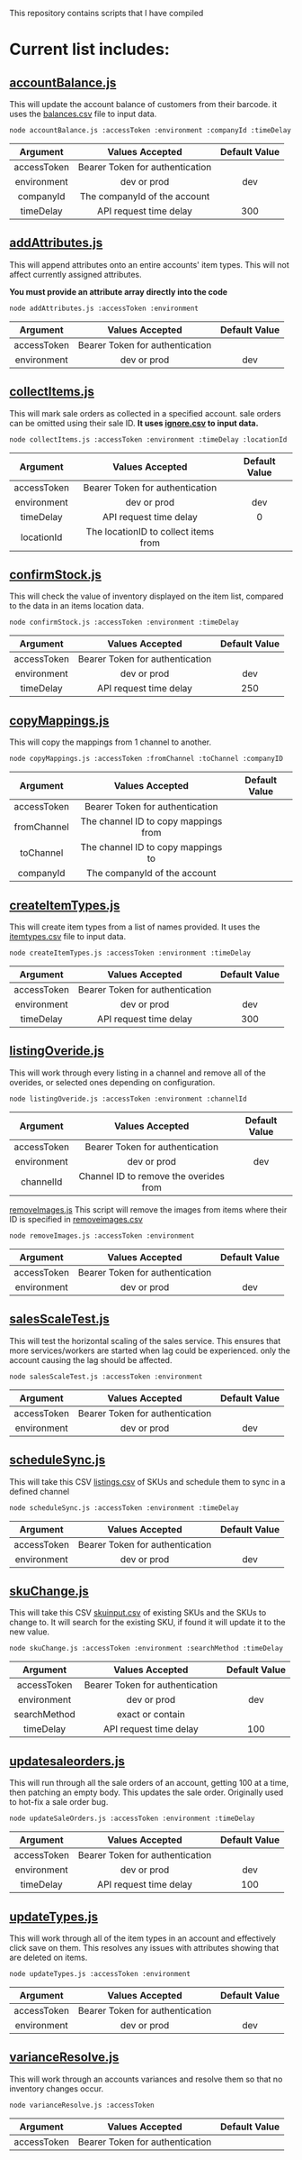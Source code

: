This repository contains scripts that I have compiled

Current list includes:
===
[accountBalance.js](https://github.com/N4NO1/script/blob/main/Stokly-Scripts/accountBalance.js)
---
This will update the account balance of customers from their barcode.  it uses the [balances.csv](https://github.com/N4NO1/script/blob/main/Stokly-Scripts/Input%20CSVs/balances.csv) file to input data.

```node
node accountBalance.js :accessToken :environment :companyId :timeDelay
```
|Argument|Values Accepted|Default Value|
|:---:|:---:|:---:|
|accessToken|Bearer Token for authentication|
|environment|dev or prod|dev|
|companyId|The companyId of the account|
|timeDelay|API request time delay|300

[addAttributes.js](https://github.com/N4NO1/script/blob/main/Stokly-Scripts/addAttributes.js)
---
This will append attributes onto an entire accounts' item types.  This will not affect currently assigned attributes.

**You must provide an attribute array directly into the code**

```node
node addAttributes.js :accessToken :environment
```
|Argument|Values Accepted|Default Value|
|:---:|:---:|:---:|
|accessToken|Bearer Token for authentication|
|environment|dev or prod|dev|



[collectItems.js](https://github.com/N4NO1/script/blob/main/Stokly-Scripts/collectItems.js)
---
This will mark sale orders as collected in a specified account.  sale orders can be omitted using their sale ID.  **It uses [ignore.csv](https://github.com/N4NO1/script/blob/main/Stokly-Scripts/Input%20CSVs/ignore.csv) to input data.**

```node
node collectItems.js :accessToken :environment :timeDelay :locationId
```
|Argument|Values Accepted|Default Value|
|:---:|:---:|:---:|
|accessToken|Bearer Token for authentication|
|environment|dev or prod|dev|
|timeDelay|API request time delay|0
|locationId|The locationID to collect items from|

[confirmStock.js](https://github.com/N4NO1/script/blob/main/Stokly-Scripts/conmfirmStock.js)
---
This will check the value of inventory displayed on the item list, compared to the data in an items location data.

```node
node confirmStock.js :accessToken :environment :timeDelay
```
|Argument|Values Accepted|Default Value|
|:---:|:---:|:---:|
|accessToken|Bearer Token for authentication|
|environment|dev or prod|dev|
|timeDelay|API request time delay|250

[copyMappings.js](https://github.com/N4NO1/script/blob/main/Stokly-Scripts/copyMappings.js)
---
This will copy the mappings from 1 channel to another. 

```node
node copyMappings.js :accessToken :fromChannel :toChannel :companyID
```
|Argument|Values Accepted|Default Value|
|:---:|:---:|:---:|
|accessToken|Bearer Token for authentication|
|fromChannel|The channel ID to copy mappings from|
|toChannel|The channel ID to copy mappings to|
|companyId|The companyId of the account|

[createItemTypes.js](https://github.com/N4NO1/script/blob/main/Stokly-Scripts/createItemTypes.js)
---
This will create item types from a list of names provided. It uses the [itemtypes.csv](https://github.com/N4NO1/script/blob/main/Stokly-Scripts/Input%20CSVs/itemtypes.csv) file to input data.

```node
node createItemTypes.js :accessToken :environment :timeDelay
```
|Argument|Values Accepted|Default Value|
|:---:|:---:|:---:|
|accessToken|Bearer Token for authentication|
|environment|dev or prod|dev|
|timeDelay|API request time delay|300|

[listingOveride.js](https://github.com/N4NO1/script/blob/main/Stokly-Scripts/listingOveride.js)
---
This will work through every listing in a channel and remove all of the overides, or selected ones depending on configuration.

```node
node listingOveride.js :accessToken :environment :channelId
```
|Argument|Values Accepted|Default Value|
|:---:|:---:|:---:|
|accessToken|Bearer Token for authentication|
|environment|dev or prod|dev|
|channelId|Channel ID to remove the overides from|

[removeImages.js](https://github.com/N4NO1/script/blob/main/Stokly-Scripts/removeImages.js)
This script will remove the images from items where their ID is specified in [removeimages.csv](https://github.com/N4NO1/script/blob/main/Stokly-Scripts/Input%20CSVs/removeimages.csv) 

```node
node removeImages.js :accessToken :environment
```
|Argument|Values Accepted|Default Value|
|:---:|:---:|:---:|
|accessToken|Bearer Token for authentication|
|environment|dev or prod|dev|

[salesScaleTest.js](https://github.com/N4NO1/script/blob/main/Stokly-Scripts/salesScaleTest.js)
---
This will test the horizontal scaling of the sales service. This ensures that more services/workers are started when lag could be experienced. only the account causing the lag should be affected.

```node
node salesScaleTest.js :accessToken :environment
```
|Argument|Values Accepted|Default Value|
|:---:|:---:|:---:|
|accessToken|Bearer Token for authentication|
|environment|dev or prod|dev|

[scheduleSync.js](https://github.com/N4NO1/script/blob/main/Stokly-Scripts/scheduleSync.js)
---
This will take this CSV [listings.csv](https://github.com/N4NO1/script/blob/main/Stokly-Scripts/Input%20CSVs/listings.csv) of SKUs and schedule them to sync in a defined channel

```node
node scheduleSync.js :accessToken :environment :timeDelay
```
|Argument|Values Accepted|Default Value|
|:---:|:---:|:---:|
|accessToken|Bearer Token for authentication|
|environment|dev or prod|dev|

[skuChange.js](https://github.com/N4NO1/script/blob/main/Stokly-Scripts/skuChange.js)
---
This will take this CSV [skuinput.csv](https://github.com/N4NO1/script/blob/main/Stokly-Scripts/Input%20CSVs/skuinput.csv) of existing SKUs and the SKUs to change to.  It will search for the existing SKU, if found it will update it to the new value.

```node
node skuChange.js :accessToken :environment :searchMethod :timeDelay
```
|Argument|Values Accepted|Default Value|
|:---:|:---:|:---:|
|accessToken|Bearer Token for authentication|
|environment|dev or prod|dev|
|searchMethod|exact or contain|
|timeDelay|API request time delay|100|

[updatesaleorders.js](https://github.com/N4NO1/script/blob/main/Stokly-Scripts/updatesaleorders.js)
---
This will run through all the sale orders of an account, getting 100 at a time, then patching an empty body.  This updates the sale order.  Originally used to hot-fix a sale order bug.

```node
node updateSaleOrders.js :accessToken :environment :timeDelay
```
|Argument|Values Accepted|Default Value|
|:---:|:---:|:---:|
|accessToken|Bearer Token for authentication|
|environment|dev or prod|dev|
|timeDelay|API request time delay|100|

[updateTypes.js](https://github.com/N4NO1/script/blob/main/Stokly-Scripts/updateTypes.js)
---
This will work through all of the item types in an account and effectively click save on them.  This resolves any issues with attributes showing that are deleted on items.

```node
node updateTypes.js :accessToken :environment
```
|Argument|Values Accepted|Default Value|
|:---:|:---:|:---:|
|accessToken|Bearer Token for authentication|
|environment|dev or prod|dev|

[varianceResolve.js](https://github.com/N4NO1/script/blob/main/Stokly-Scripts/varianceResolve.js)
---
This will work through an accounts variances and resolve them so that no inventory changes occur.

```node
node varianceResolve.js :accessToken
```
|Argument|Values Accepted|Default Value|
|:---:|:---:|:---:|
|accessToken|Bearer Token for authentication|